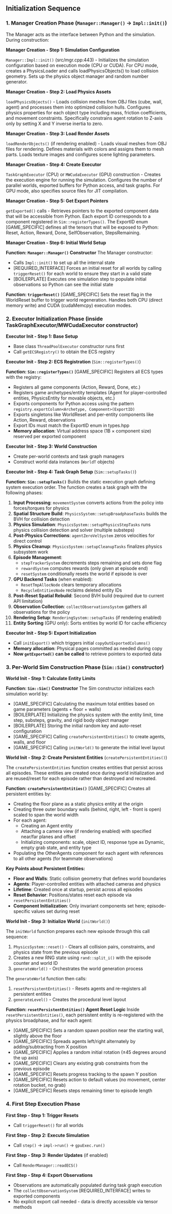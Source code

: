 ## Initialization Sequence

### 1. **Manager Creation Phase** (`Manager::Manager()` → `Impl::init()`)
The Manager acts as the interface between Python and the simulation. During construction:

**Manager Creation - Step 1: Simulation Configuration**

`Manager::Impl::init()` (src/mgr.cpp:443) - Initializes the simulation configuration based on execution mode (CPU or CUDA). For CPU mode, creates a PhysicsLoader and calls loadPhysicsObjects() to load collision geometry. Sets up the physics object manager and random number generator.

**Manager Creation - Step 2: Load Physics Assets**

`loadPhysicsObjects()` - Loads collision meshes from OBJ files (cube, wall, agent) and processes them into optimized collision hulls. Configures physics properties for each object type including mass, friction coefficients, and movement constraints. Specifically constrains agent rotation to Z-axis only by setting X and Y inverse inertia to zero.

**Manager Creation - Step 3: Load Render Assets**

`loadRenderObjects()` (if rendering enabled) - Loads visual meshes from OBJ files for rendering. Defines materials with colors and assigns them to mesh parts. Loads texture images and configures scene lighting parameters.

**Manager Creation - Step 4: Create Executor**

`TaskGraphExecutor` (CPU) or `MWCudaExecutor` (GPU) construction - Creates the execution engine for running the simulation. Configures the number of parallel worlds, exported buffers for Python access, and task graphs. For GPU mode, also specifies source files for JIT compilation.

**Manager Creation - Step 5: Get Export Pointers**

`getExported()` calls - Retrieves pointers to the exported component data that will be accessible from Python. Each export ID corresponds to a component registered in `Sim::registerTypes()`. The ExportID enum [GAME_SPECIFIC] defines all the tensors that will be exposed to Python: Reset, Action, Reward, Done, SelfObservation, StepsRemaining.

**Manager Creation - Step 6: Initial World Setup**

**Function: `Manager::Manager()` Constructor**
The Manager constructor:
- Calls `Impl::init()` to set up all the internal state
- [REQUIRED_INTERFACE] Forces an initial reset for all worlds by calling `triggerReset()` for each world to ensure they start in a valid state
- [BOILERPLATE] Executes one simulation step to populate initial observations so Python can see the initial state

**Function: `triggerReset()`**
[GAME_SPECIFIC] Sets the reset flag in the WorldReset buffer to trigger world regeneration. Handles both CPU (direct memory write) and CUDA (cudaMemcpy) execution modes.

### 2. **Executor Initialization Phase** (inside TaskGraphExecutor/MWCudaExecutor constructor)

**Executor Init - Step 1: Base Setup**
- Base class `ThreadPoolExecutor` constructor runs first
- Call `getECSRegistry()` to obtain the ECS registry

**Executor Init - Step 2: ECS Registration** (`Sim::registerTypes()`)

**Function: `Sim::registerTypes()`**
[GAME_SPECIFIC] Registers all ECS types with the registry:
- Registers all game components (Action, Reward, Done, etc.)
- Registers game archetypes/entity templates (Agent for player-controlled entities, PhysicsEntity for movable objects, etc.)
- Exports components for Python access using the pattern `registry.exportColumn<Archetype, Component>(ExportID)`
- Exports singletons like WorldReset and per-entity components like Action, Reward, observations
- Export IDs must match the ExportID enum in types.hpp
- **Memory allocation**: Virtual address space (1B × component size) reserved per exported component

**Executor Init - Step 3: World Construction**
- Create per-world contexts and task graph managers
- Construct world data instances (`WorldT` objects)

**Executor Init - Step 4: Task Graph Setup** (`Sim::setupTasks()`)

**Function: `Sim::setupTasks()`**
Builds the static execution graph defining system execution order. The function creates a task graph with the following phases:

1. **Input Processing**: `movementSystem` converts actions from the policy into forces/torques for physics
2. **Spatial Structure Build**: `PhysicsSystem::setupBroadphaseTasks` builds the BVH for collision detection
3. **Physics Simulation**: `PhysicsSystem::setupPhysicsStepTasks` runs physics collision detection and solver (multiple substeps)
4. **Post-Physics Corrections**: `agentZeroVelSystem` zeros velocities for direct control
5. **Physics Cleanup**: `PhysicsSystem::setupCleanupTasks` finalizes physics subsystem work
6. **Episode Management**:
    - `stepTrackerSystem` decrements steps remaining and sets done flag
    - `rewardSystem` computes rewards (only given at episode end)
    - `resetSystem` conditionally resets the world if episode is over
7. **GPU Backend Tasks** (when enabled):
    - `ResetTmpAllocNode` clears temporary allocations
    - `RecycleEntitiesNode` reclaims deleted entity IDs
8. **Post-Reset Spatial Rebuild**: Second BVH build (required due to current API limitation)
9. **Observation Collection**: `collectObservationsSystem` gathers all observations for the policy
10. **Rendering Setup**: `RenderingSystem::setupTasks` (if rendering enabled)
11. **Entity Sorting** (GPU only): Sorts entities by world ID for cache efficiency

**Executor Init - Step 5: Export Initialization**
- Call `initExport()` which triggers initial `copyOutExportedColumns()`
- **Memory allocation**: Physical pages committed as needed during copy
- **Now `getExported()` can be called** to retrieve pointers to exported data

### 3. **Per-World Sim Construction Phase** (`Sim::Sim()` constructor)

**World Init - Step 1: Calculate Entity Limits**

**Function: `Sim::Sim()` Constructor**
The Sim constructor initializes each simulation world by:
- [GAME_SPECIFIC] Calculating the maximum total entities based on game parameters (agents + floor + walls)
- [BOILERPLATE] Initializing the physics system with the entity limit, time step, substeps, gravity, and rigid body object manager
- [BOILERPLATE] Storing the initial random key and auto-reset configuration
- [GAME_SPECIFIC] Calling `createPersistentEntities()` to create agents, walls, and floor
- [GAME_SPECIFIC] Calling `initWorld()` to generate the initial level layout

**World Init - Step 2: Create Persistent Entities** (`createPersistentEntities()`)

The `createPersistentEntities` function creates entities that persist across all episodes. These entities are created once during world initialization and are reused/reset for each episode rather than destroyed and recreated.

**Function: `createPersistentEntities()`**
[GAME_SPECIFIC] Creates all persistent entities by:
- Creating the floor plane as a static physics entity at the origin
- Creating three outer boundary walls (behind, right, left - front is open) scaled to span the world width
- For each agent:
    - Creating an Agent entity
    - Attaching a camera view (if rendering enabled) with specified near/far planes and offset
    - Initializing components: scale, object ID, response type as Dynamic, empty grab state, and entity type
- Populating the OtherAgents component for each agent with references to all other agents (for teammate observations)

**Key Points about Persistent Entities:**
- **Floor and Walls**: Static collision geometry that defines world boundaries
- **Agents**: Player-controlled entities with attached cameras and physics
- **Lifetime**: Created once at startup, persist across all episodes
- **Reset Behavior**: Positions/states reset each episode via `resetPersistentEntities()`
- **Component Initialization**: Only invariant components set here; episode-specific values set during reset

**World Init - Step 3: Initialize World** (`initWorld()`)

The `initWorld` function prepares each new episode through this call sequence:
1. `PhysicsSystem::reset()` - Clears all collision pairs, constraints, and physics state from the previous episode
2. Creates a new RNG state using `rand::split_i()` with the episode counter and world ID
3. `generateWorld()` - Orchestrates the world generation process

The `generateWorld` function then calls:
1. `resetPersistentEntities()` - Resets agents and re-registers all persistent entities
2. `generateLevel()` - Creates the procedural level layout

**Function: `resetPersistentEntities()` Agent Reset Logic**
Inside `resetPersistentEntities()`, each persistent entity is re-registered with the physics broadphase, and for each agent:
- [GAME_SPECIFIC] Sets a random spawn position near the starting wall, slightly above the floor
- [GAME_SPECIFIC] Spreads agents left/right alternately by adding/subtracting from X position
- [GAME_SPECIFIC] Applies a random initial rotation (±45 degrees around the up axis)
- [GAME_SPECIFIC] Clears any existing grab constraints from the previous episode
- [GAME_SPECIFIC] Resets progress tracking to the spawn Y position
- [GAME_SPECIFIC] Resets action to default values (no movement, center rotation bucket, no grab)
- [GAME_SPECIFIC] Resets steps remaining timer to episode length

### 4. **First Step Execution Phase**

**First Step - Step 1: Trigger Resets**
- Call `triggerReset()` for all worlds

**First Step - Step 2: Execute Simulation**
- Call `step()` → `impl->run()` → `gpuExec.run()`

**First Step - Step 3: Render Updates** (if enabled)
- Call `RenderManager::readECS()`

**First Step - Step 4: Export Observations**
- Observations are automatically populated during task graph execution
- The `collectObservationSystem` [REQUIRED_INTERFACE] writes to exported components
- No explicit export call needed - data is directly accessible via tensor methods
